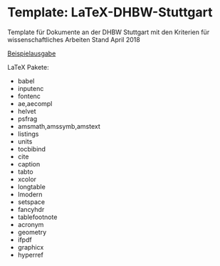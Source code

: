 # Template: LaTeX-DHBW-Stuttgart
Template für Dokumente an der DHBW Stuttgart mit den Kriterien für wissenschaftliches Arbeiten Stand April 2018

[Beispielausgabe](https://github.com/firefly-serenity/LaTeX-DHBW-Stuttgart/blob/master/main.pdf)

LaTeX Pakete:
* babel
* inputenc
* fontenc
* ae,aecompl
* helvet
* psfrag
* amsmath,amssymb,amstext
* listings
* units
* tocbibind
* cite
* caption
* tabto
* xcolor
* longtable
* lmodern
* setspace
* fancyhdr
* tablefootnote
* acronym
* geometry
* ifpdf
* graphicx
* hyperref
